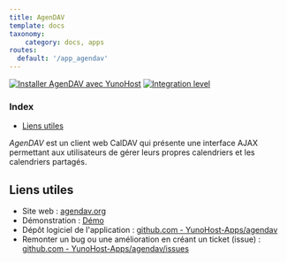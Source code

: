 ```yaml
---
title: AgenDAV
template: docs
taxonomy:
    category: docs, apps
routes:
  default: '/app_agendav'
---
```


[![Installer AgenDAV avec YunoHost](https://install-app.yunohost.org/install-with-yunohost.svg)](https://install-app.yunohost.org/?app=agendav) [![Integration level](https://dash.yunohost.org/integration/agendav.svg)](https://dash.yunohost.org/appci/app/agendav)

### Index

- [Liens utiles](#liens-utiles)

*AgenDAV* est un client web CalDAV qui présente une interface AJAX permettant aux utilisateurs de gérer leurs propres calendriers et les calendriers partagés.

## Liens utiles

+ Site web : [agendav.org](https://agendav.org/)
+ Démonstration : [Démo](https://demo.yunohost.org/agendav/)
+ Dépôt logiciel de l'application : [github.com - YunoHost-Apps/agendav](https://github.com/YunoHost-Apps/agendav_ynh)
+ Remonter un bug ou une amélioration en créant un ticket (issue) : [github.com - YunoHost-Apps/agendav/issues](https://github.com/YunoHost-Apps/agendav_ynh/issues)

